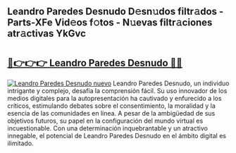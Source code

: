 ## Leandro Paredes Desnudo D𝚎sn𝚞dos filtr𝚊dos - Parts-XFe Vid𝚎os f𝚘tos - N𝚞evas filtr𝚊ciones atr𝚊ctivas YkGvc

# <h2><a href="http://mbcklu8.tromn.icu/?c=Leandro+Paredes+Desnudo">🔗👉👉👉 Leandro Paredes Desnudo 🔗🔗</a></h2>

[![Leandro Paredes Desnudo nuevo](https://i.imgur.com/pEAQMta.gif)](http://mbcklu8.tromn.icu/?c=Leandro+Paredes+Desnudo)
Leandro Paredes Desnudo, un individuo intrigante y complejo, desafía la comprensión fácil. Su uso innovador de los medios digitales para la autopresentación ha cautivado y enfurecido a los críticos, estimulando debates sobre el consentimiento, la moralidad y la esencia de las comunidades en línea. A pesar de la ambigüedad de sus objetivos futuros, su papel en la configuración del mundo virtual es incuestionable. Con una determinación inquebrantable y un atractivo innegable, el potencial de Leandro Paredes Desnudo en el ámbito digital es ilimitado.
